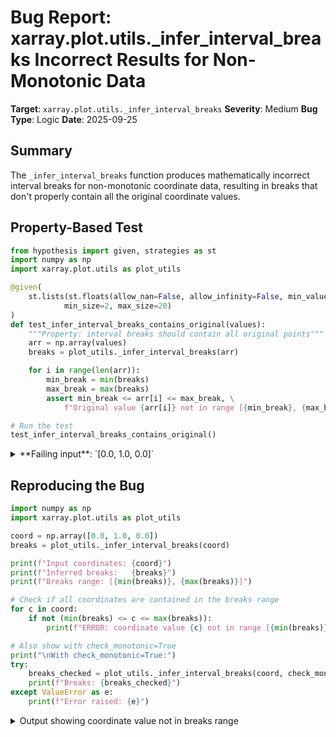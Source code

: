 # Bug Report: xarray.plot.utils._infer_interval_breaks Incorrect Results for Non-Monotonic Data

**Target**: `xarray.plot.utils._infer_interval_breaks`
**Severity**: Medium
**Bug Type**: Logic
**Date**: 2025-09-25

## Summary

The `_infer_interval_breaks` function produces mathematically incorrect interval breaks for non-monotonic coordinate data, resulting in breaks that don't properly contain all the original coordinate values.

## Property-Based Test

```python
from hypothesis import given, strategies as st
import numpy as np
import xarray.plot.utils as plot_utils

@given(
    st.lists(st.floats(allow_nan=False, allow_infinity=False, min_value=-1e6, max_value=1e6),
            min_size=2, max_size=20)
)
def test_infer_interval_breaks_contains_original(values):
    """Property: interval breaks should contain all original points"""
    arr = np.array(values)
    breaks = plot_utils._infer_interval_breaks(arr)

    for i in range(len(arr)):
        min_break = min(breaks)
        max_break = max(breaks)
        assert min_break <= arr[i] <= max_break, \
            f"Original value {arr[i]} not in range [{min_break}, {max_break}]"

# Run the test
test_infer_interval_breaks_contains_original()
```

<details>

<summary>
**Failing input**: `[0.0, 1.0, 0.0]`
</summary>
```
Traceback (most recent call last):
  File "/home/npc/pbt/agentic-pbt/worker_/33/hypo.py", line 21, in <module>
    test_infer_interval_breaks_contains_original()
    ~~~~~~~~~~~~~~~~~~~~~~~~~~~~~~~~~~~~~~~~~~~~^^
  File "/home/npc/pbt/agentic-pbt/worker_/33/hypo.py", line 6, in test_infer_interval_breaks_contains_original
    st.lists(st.floats(allow_nan=False, allow_infinity=False, min_value=-1e6, max_value=1e6),
               ^^^
  File "/home/npc/miniconda/lib/python3.13/site-packages/hypothesis/core.py", line 2124, in wrapped_test
    raise the_error_hypothesis_found
  File "/home/npc/pbt/agentic-pbt/worker_/33/hypo.py", line 17, in test_infer_interval_breaks_contains_original
    assert min_break <= arr[i] <= max_break, \
           ^^^^^^^^^^^^^^^^^^^^^^^^^^^^^^^^
AssertionError: Original value 1.0 not in range [-0.5, 0.5]
Falsifying example: test_infer_interval_breaks_contains_original(
    values=[0.0, 1.0, 0.0],
)
```
</details>

## Reproducing the Bug

```python
import numpy as np
import xarray.plot.utils as plot_utils

coord = np.array([0.0, 1.0, 0.0])
breaks = plot_utils._infer_interval_breaks(coord)

print(f"Input coordinates: {coord}")
print(f"Inferred breaks:   {breaks}")
print(f"Breaks range: [{min(breaks)}, {max(breaks)}]")

# Check if all coordinates are contained in the breaks range
for c in coord:
    if not (min(breaks) <= c <= max(breaks)):
        print(f"ERROR: coordinate value {c} not in range [{min(breaks)}, {max(breaks)}]")

# Also show with check_monotonic=True
print("\nWith check_monotonic=True:")
try:
    breaks_checked = plot_utils._infer_interval_breaks(coord, check_monotonic=True)
    print(f"Breaks: {breaks_checked}")
except ValueError as e:
    print(f"Error raised: {e}")
```

<details>

<summary>
Output showing coordinate value not in breaks range
</summary>
```
Input coordinates: [0. 1. 0.]
Inferred breaks:   [-0.5  0.5  0.5 -0.5]
Breaks range: [-0.5, 0.5]
ERROR: coordinate value 1.0 not in range [-0.5, 0.5]

With check_monotonic=True:
Error raised: The input coordinate is not sorted in increasing order along axis 0. This can lead to unexpected results. Consider calling the `sortby` method on the input DataArray. To plot data with categorical axes, consider using the `heatmap` function from the `seaborn` statistical plotting library.
```
</details>

## Why This Is A Bug

The `_infer_interval_breaks` function computes interval breaks using local differences (`0.5 * np.diff(coord)`). For non-monotonic data like `[0.0, 1.0, 0.0]`:

1. `np.diff([0.0, 1.0, 0.0])` produces `[1.0, -1.0]`
2. `deltas = 0.5 * [1.0, -1.0] = [0.5, -0.5]`
3. The breaks are constructed as:
   - `first = coord[0] - deltas[0] = 0.0 - 0.5 = -0.5`
   - `middle = coord[:-1] + deltas = [0.0, 1.0] + [0.5, -0.5] = [0.5, 0.5]`
   - `last = coord[-1] + deltas[-1] = 0.0 + (-0.5) = -0.5`
   - Result: `[-0.5, 0.5, 0.5, -0.5]`

The resulting breaks range `[-0.5, 0.5]` fails to contain the middle coordinate value `1.0`. This violates the fundamental property that interval breaks should encompass all coordinate values for proper visualization in plotting functions like `pcolormesh`.

While the function has a `check_monotonic` parameter that can detect and reject non-monotonic data, it defaults to `False`, allowing users to receive incorrect results without any warning. The documentation only shows monotonic examples and doesn't explicitly state that monotonic input is required for correct results.

## Relevant Context

The function is located in `/home/npc/miniconda/lib/python3.13/site-packages/xarray/plot/utils.py:853`.

When used properly through xarray's plotting functions like `pcolormesh`, the function is called with `check_monotonic=True` (see line 2306 and 2314 in `dataarray_plot.py`), which prevents the issue. However, the function can be imported and used directly, and its default behavior produces incorrect results.

The underscore prefix indicates this is an internal function, but it remains accessible for direct import. The algorithm inherently assumes monotonic data based on its mathematical design using consecutive differences.

## Proposed Fix

The simplest fix is to change the default parameter to enforce monotonic checking:

```diff
--- a/xarray/plot/utils.py
+++ b/xarray/plot/utils.py
@@ -853,7 +853,7 @@ def _is_monotonic(coord, axis=0):
         return np.all(delta_pos) or np.all(delta_neg)


-def _infer_interval_breaks(coord, axis=0, scale=None, check_monotonic=False):
+def _infer_interval_breaks(coord, axis=0, scale=None, check_monotonic=True):
     """
     >>> _infer_interval_breaks(np.arange(5))
     array([-0.5,  0.5,  1.5,  2.5,  3.5,  4.5])
```

This ensures the function raises a clear error when given non-monotonic data, preventing silent incorrect results. Alternatively, the function could be enhanced to handle non-monotonic data correctly, or the documentation could clearly state the monotonic requirement.
